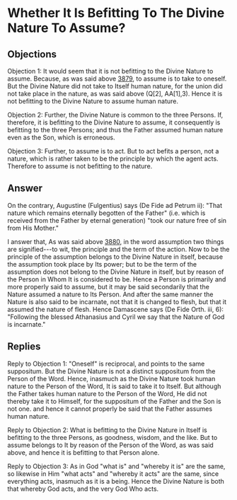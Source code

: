 # Whether It Is Befitting To The Divine Nature To Assume?

## Objections

Objection 1: It would seem that it is not befitting to the Divine Nature to assume. Because, as was said above [3879](A[1]), to assume is to take to oneself. But the Divine Nature did not take to Itself human nature, for the union did not take place in the nature, as was said above (Q[2], AA[1],3). Hence it is not befitting to the Divine Nature to assume human nature.

Objection 2: Further, the Divine Nature is common to the three Persons. If, therefore, it is befitting to the Divine Nature to assume, it consequently is befitting to the three Persons; and thus the Father assumed human nature even as the Son, which is erroneous.

Objection 3: Further, to assume is to act. But to act befits a person, not a nature, which is rather taken to be the principle by which the agent acts. Therefore to assume is not befitting to the nature.

## Answer

On the contrary, Augustine (Fulgentius) says (De Fide ad Petrum ii): "That nature which remains eternally begotten of the Father" (i.e. which is received from the Father by eternal generation) "took our nature free of sin from His Mother."

I answer that, As was said above [3880](A[1]), in the word assumption two things are signified---to wit, the principle and the term of the action. Now to be the principle of the assumption belongs to the Divine Nature in itself, because the assumption took place by Its power; but to be the term of the assumption does not belong to the Divine Nature in itself, but by reason of the Person in Whom It is considered to be. Hence a Person is primarily and more properly said to assume, but it may be said secondarily that the Nature assumed a nature to Its Person. And after the same manner the Nature is also said to be incarnate, not that it is changed to flesh, but that it assumed the nature of flesh. Hence Damascene says (De Fide Orth. iii, 6): "Following the blessed Athanasius and Cyril we say that the Nature of God is incarnate."

## Replies

Reply to Objection 1: "Oneself" is reciprocal, and points to the same suppositum. But the Divine Nature is not a distinct suppositum from the Person of the Word. Hence, inasmuch as the Divine Nature took human nature to the Person of the Word, It is said to take it to Itself. But although the Father takes human nature to the Person of the Word, He did not thereby take it to Himself, for the suppositum of the Father and the Son is not one. and hence it cannot properly be said that the Father assumes human nature.

Reply to Objection 2: What is befitting to the Divine Nature in Itself is befitting to the three Persons, as goodness, wisdom, and the like. But to assume belongs to It by reason of the Person of the Word, as was said above, and hence it is befitting to that Person alone.

Reply to Objection 3: As in God "what is" and "whereby it is" are the same, so likewise in Him "what acts" and "whereby it acts" are the same, since everything acts, inasmuch as it is a being. Hence the Divine Nature is both that whereby God acts, and the very God Who acts.